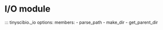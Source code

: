 # I/O module

::: tinyscibio._io
    options:
        members:
            - parse_path
            - make_dir
            - get_parent_dir
